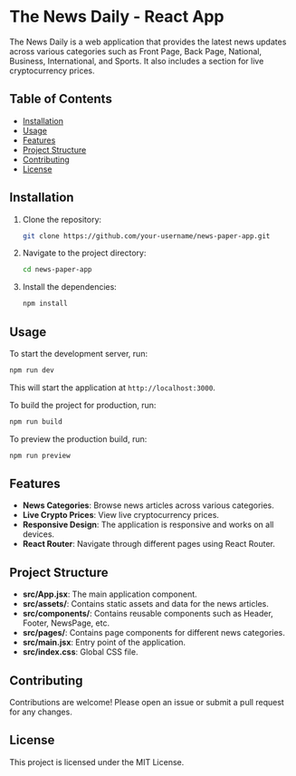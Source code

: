 # The News Daily - React App

The News Daily is a web application that provides the latest news updates across various categories such as Front Page, Back Page, National, Business, International, and Sports. It also includes a section for live cryptocurrency prices.

## Table of Contents

- [Installation](#installation)
- [Usage](#usage)
- [Features](#features)
- [Project Structure](#project-structure)
- [Contributing](#contributing)
- [License](#license)

## Installation

1. Clone the repository:
    ```sh
    git clone https://github.com/your-username/news-paper-app.git
    ```
2. Navigate to the project directory:
    ```sh
    cd news-paper-app
    ```
3. Install the dependencies:
    ```sh
    npm install
    ```

## Usage

To start the development server, run:
```sh
npm run dev
```
This will start the application at `http://localhost:3000`.

To build the project for production, run:
```sh
npm run build
```

To preview the production build, run:
```sh
npm run preview
```

## Features

- **News Categories**: Browse news articles across various categories.
- **Live Crypto Prices**: View live cryptocurrency prices.
- **Responsive Design**: The application is responsive and works on all devices.
- **React Router**: Navigate through different pages using React Router.

## Project Structure

- **src/App.jsx**: The main application component.
- **src/assets/**: Contains static assets and data for the news articles.
- **src/components/**: Contains reusable components such as Header, Footer, NewsPage, etc.
- **src/pages/**: Contains page components for different news categories.
- **src/main.jsx**: Entry point of the application.
- **src/index.css**: Global CSS file.

## Contributing

Contributions are welcome! Please open an issue or submit a pull request for any changes.

## License

This project is licensed under the MIT License.
